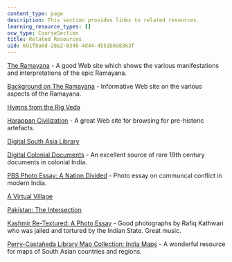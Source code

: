 ```yaml
---
content_type: page
description: This section provides links to related resources.
learning_resource_types: []
ocw_type: CourseSection
title: Related Resources
uid: 691f8a6d-28e2-0340-4d44-4551b9a8363f
---
```


[The Ramayana](http://www.maxwell.syr.edu/moynihan_sac.aspx?id=36507224353&terms=The+Ramayana) - A good Web site which shows the various manifestations and interpretations of the epic Ramayana.

[Background on The Ramayana](http://www.maxwell.syr.edu/moynihan_sac.aspx?id=36507224366&terms=Background+on+The+Ramayana) - Informative Web site on the various aspects of the Ramayana.

[Hymns from the Rig Veda](http://www.wsu.edu/~wldciv/world_civ_reader/world_civ_reader_1/rig_veda.html)

[Harappan Civilization](http://www.harappa.com/) - A great Web site for browsing for pre-historic artefacts.

[Digital South Asia Library](http://dsal.uchicago.edu/index.html)

[Digital Colonial Documents](http://arrow.latrobe.edu.au/store/3/4/5/5/2/public/index.htm) - An excellent source of rare 19th century documents in colonial India.

[PBS Photo Essay: A Nation Divided](http://www.pbs.org/wnet/wideangle/episodes/soul-of-india/photo-essay-a-nation-divided/?p=2951) - Photo essay on communcal conflict in modern India.

[A Virtual Village](http://virtualvillage.wesleyan.edu/)

[Pakistan: The Intersection](http://www.thenation.com/article/pakistan-intersection/)

[Kashmir Re-Textured: A Photo Essay](http://kashmirretextured.com/main.html) - Good photographs by Rafiq Kathwari who was jailed and tortured by the Indian State. Great music.

[Perry-Castañeda Library Map Collection: India Maps](http://www.lib.utexas.edu/maps/india.html) - A wonderful resource for maps of South Asian countries and regions.